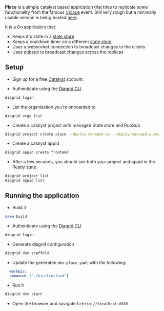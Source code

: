 **Place** is a simple catalyst based application that tries to replicate some functionality from the famous [r/place](https://reddit.com/r/place) event.
Still very rough but a minimally usable version is being hosted [here](https://place.88288338.xyz/).

It is a Go application that:
* Keeps it's state in a [state store](https://docs.dapr.io/developing-applications/building-blocks/state-management/state-management-overview/)
* Keeps a cooldown timer on a different [state store](https://docs.dapr.io/developing-applications/building-blocks/state-management/state-management-overview/)
* Uses a websocket connection to broadcast changes to the clients
* Uses [pubsub](https://docs.dapr.io/developing-applications/building-blocks/pubsub/pubsub-overview/) to broadcast changes across the replicas

## Setup

* Sign up for a free [Catalyst](https://catalyst.diagrid.io) account.

* Authenticate using the [Diagrid CLI](https://github.com/diagridio/cli)
```bash
diagrid login 
```

* List the organization you're onboarded to.
```bash
diagrid orgs list
```

* Create a catalyst project with managed State store and PubSub
```bash
diagrid project create place --deploy-managed-kv --deploy-managed-pubsub
```

* Create a catalyst appid
```bash
diagrid appid create frontend
```

* After a few seconds, you should see both your project and appid in the Ready state.
```bash
diagrid project list
diagrid appid list
```

## Running the application

* Build It
```bash
make build
```

* Authenticate using the [Diagrid CLI](https://github.com/diagridio/cli)
```bash
diagrid login 
```

* Generate diagrid configuration 
```bash
diagrid dev scaffold
```

* Update the generated `dev-place.yaml` with the following:

```yaml
  workDir: .
  command: ["./bin/frontend"]
```

* Run it
```bash
diagrid dev start
```

* Open the browser and navigate to `http://localhost:8080`

